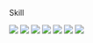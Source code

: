 <div>
  <p>Skill</p>
<img src="https://img.shields.io/badge/Python-3776AB?style=for-the-badge&logo=Python&logoColor=white"> <img src="https://img.shields.io/badge/javascript-F7DF1E?style=for-the-badge&logo=javascript&logoColor=white"/>
<img src="https://img.shields.io/badge/react-61DAFB?style=for-the-badge&logo=react&logoColor=white"/> <img src="https://img.shields.io/badge/Node.js-339933?style=for-the-badge&logo=nodejs&logoColor=white"/>
<img src="https://img.shields.io/badge/C-A8B9C?style=for-the-badge&logo=c&logoColor=white"/>  <img src="https://img.shields.io/badge/Java-007396?style=for-the-badge&logo=java&logoColor=white"/> 
<img src="https://img.shields.io/badge/HTML5-E34F26?style=for-the-badge&logo=HTML5&logoColor=white"/>
</div>
